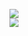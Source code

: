 [![](https://img.shields.io/badge/Made%20With-Github%20Spray-lightgrey.svg?style=for-the-badge&logo=github)](https://github.com/Annihil/github-spray#23087)  
[![](https://i.imgur.com/2DrTn0Z.gif)](https://github.com/Annihil/github-spray)